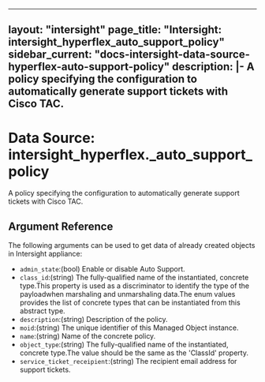 
---
layout: "intersight"
page_title: "Intersight: intersight_hyperflex_auto_support_policy"
sidebar_current: "docs-intersight-data-source-hyperflex-auto-support-policy"
description: |-
A policy specifying the configuration to automatically generate support tickets with Cisco TAC.
---

# Data Source: intersight_hyperflex._auto_support_policy
A policy specifying the configuration to automatically generate support tickets with Cisco TAC.
## Argument Reference
The following arguments can be used to get data of already created objects in Intersight appliance:
* `admin_state`:(bool) Enable or disable Auto Support. 
* `class_id`:(string) The fully-qualified name of the instantiated, concrete type.This property is used as a discriminator to identify the type of the payloadwhen marshaling and unmarshaling data.The enum values provides the list of concrete types that can be instantiated from this abstract type. 
* `description`:(string) Description of the policy. 
* `moid`:(string) The unique identifier of this Managed Object instance. 
* `name`:(string) Name of the concrete policy. 
* `object_type`:(string) The fully-qualified name of the instantiated, concrete type.The value should be the same as the 'ClassId' property. 
* `service_ticket_receipient`:(string) The recipient email address for support tickets. 
